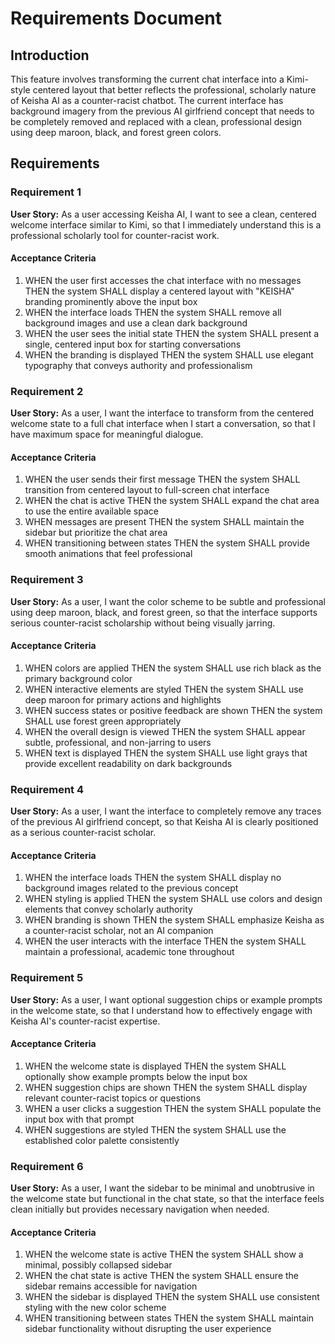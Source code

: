 # Requirements Document

## Introduction

This feature involves transforming the current chat interface into a Kimi-style centered layout that better reflects the professional, scholarly nature of Keisha AI as a counter-racist chatbot. The current interface has background imagery from the previous AI girlfriend concept that needs to be completely removed and replaced with a clean, professional design using deep maroon, black, and forest green colors.

## Requirements

### Requirement 1

**User Story:** As a user accessing Keisha AI, I want to see a clean, centered welcome interface similar to Kimi, so that I immediately understand this is a professional scholarly tool for counter-racist work.

#### Acceptance Criteria

1. WHEN the user first accesses the chat interface with no messages THEN the system SHALL display a centered layout with "KEISHA" branding prominently above the input box
2. WHEN the interface loads THEN the system SHALL remove all background images and use a clean dark background
3. WHEN the user sees the initial state THEN the system SHALL present a single, centered input box for starting conversations
4. WHEN the branding is displayed THEN the system SHALL use elegant typography that conveys authority and professionalism

### Requirement 2

**User Story:** As a user, I want the interface to transform from the centered welcome state to a full chat interface when I start a conversation, so that I have maximum space for meaningful dialogue.

#### Acceptance Criteria

1. WHEN the user sends their first message THEN the system SHALL transition from centered layout to full-screen chat interface
2. WHEN the chat is active THEN the system SHALL expand the chat area to use the entire available space
3. WHEN messages are present THEN the system SHALL maintain the sidebar but prioritize the chat area
4. WHEN transitioning between states THEN the system SHALL provide smooth animations that feel professional

### Requirement 3

**User Story:** As a user, I want the color scheme to be subtle and professional using deep maroon, black, and forest green, so that the interface supports serious counter-racist scholarship without being visually jarring.

#### Acceptance Criteria

1. WHEN colors are applied THEN the system SHALL use rich black as the primary background color
2. WHEN interactive elements are styled THEN the system SHALL use deep maroon for primary actions and highlights
3. WHEN success states or positive feedback are shown THEN the system SHALL use forest green appropriately
4. WHEN the overall design is viewed THEN the system SHALL appear subtle, professional, and non-jarring to users
5. WHEN text is displayed THEN the system SHALL use light grays that provide excellent readability on dark backgrounds

### Requirement 4

**User Story:** As a user, I want the interface to completely remove any traces of the previous AI girlfriend concept, so that Keisha AI is clearly positioned as a serious counter-racist scholar.

#### Acceptance Criteria

1. WHEN the interface loads THEN the system SHALL display no background images related to the previous concept
2. WHEN styling is applied THEN the system SHALL use colors and design elements that convey scholarly authority
3. WHEN branding is shown THEN the system SHALL emphasize Keisha as a counter-racist scholar, not an AI companion
4. WHEN the user interacts with the interface THEN the system SHALL maintain a professional, academic tone throughout

### Requirement 5

**User Story:** As a user, I want optional suggestion chips or example prompts in the welcome state, so that I understand how to effectively engage with Keisha AI's counter-racist expertise.

#### Acceptance Criteria

1. WHEN the welcome state is displayed THEN the system SHALL optionally show example prompts below the input box
2. WHEN suggestion chips are shown THEN the system SHALL display relevant counter-racist topics or questions
3. WHEN a user clicks a suggestion THEN the system SHALL populate the input box with that prompt
4. WHEN suggestions are styled THEN the system SHALL use the established color palette consistently

### Requirement 6

**User Story:** As a user, I want the sidebar to be minimal and unobtrusive in the welcome state but functional in the chat state, so that the interface feels clean initially but provides necessary navigation when needed.

#### Acceptance Criteria

1. WHEN the welcome state is active THEN the system SHALL show a minimal, possibly collapsed sidebar
2. WHEN the chat state is active THEN the system SHALL ensure the sidebar remains accessible for navigation
3. WHEN the sidebar is displayed THEN the system SHALL use consistent styling with the new color scheme
4. WHEN transitioning between states THEN the system SHALL maintain sidebar functionality without disrupting the user experience